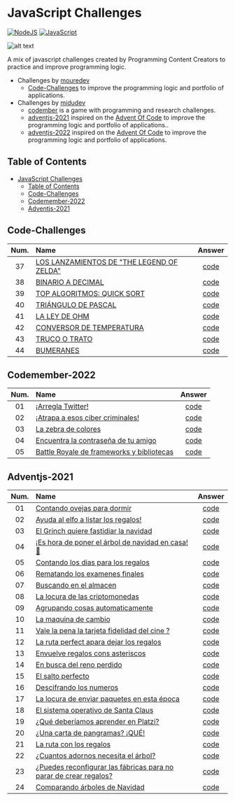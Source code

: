 # JavaScript Challenges

[![NodeJS](https://img.shields.io/badge/NodeJS-%20>=%20v12-gren.svg?style=flat)](https://nodejs.org/en/)
[![JavaScript](https://img.shields.io/badge/JavaScript-yellow.svg?style=flat)](https://www.javascript.com/)

![alt text](https://github.com/acm-97/portfolio-v2/blob/feature/commands/public/javascript-challenges.png)

A mix of javascript challenges created by Programming Content Creators to practice and improve programming logic.

- Challenges by [mouredev](https://github.com/mouredev)
  - [Code-Challenges](https://github.com/mouredev/Code-Challenges) to improve the programming logic and portfolio of applications.
- Challenges by [midudev](https://github.com/midudev)
  - [codember](https://codember.dev/) is a game with programming and research challenges.
  - [adventjs-2021](https://2021.adventjs.dev/) inspired on the [Advent Of Code](https://adventofcode.com/) to improve the programming logic and portfolio of applications..
  - [adventjs-2022](https://adventjs.dev/) inspired on the [Advent Of Code](https://adventofcode.com/) to improve the programming logic and portfolio of applications.

## Table of Contents

- [JavaScript Challenges](#javascript-challenges)
  - [Table of Contents](#table-of-contents)
  - [Code-Challenges](#code-challenges)
  - [Codemember-2022](#codemember-2022)
  - [Adventjs-2021](#adventjs-2021)

## Code-Challenges

| Num.   | Name  | Answer  |
| :----: | :---- | :-----: |
| 37 | [LOS LANZAMIENTOS DE "THE LEGEND OF ZELDA"](https://github.com/acm-97/JavaScript-Challenges/tree/main/mouredev/37/README.md) | [code](https://github.com/acm-97/JavaScript-Challenges/tree/main/mouredev/37/index.js) |
| 38 | [BINARIO A DECIMAL](https://github.com/acm-97/JavaScript-Challenges/tree/main/mouredev/38/README.md) | [code](https://github.com/acm-97/JavaScript-Challenges/tree/main/mouredev/38/index.js) |
| 39 | [TOP ALGORITMOS: QUICK SORT](https://github.com/acm-97/JavaScript-Challenges/tree/main/mouredev/39/README.md) | [code](https://github.com/acm-97/JavaScript-Challenges/tree/main/mouredev/39/index.js) |
| 40 | [TRIÁNGULO DE PASCAL](https://github.com/acm-97/JavaScript-Challenges/tree/main/mouredev/40/README.md) | [code](https://github.com/acm-97/JavaScript-Challenges/tree/main/mouredev/40/index.js) |
| 41 | [LA LEY DE OHM](https://github.com/acm-97/JavaScript-Challenges/tree/main/mouredev/41/README.md) | [code](https://github.com/acm-97/JavaScript-Challenges/tree/main/mouredev/41/index.js) |
| 42 | [CONVERSOR DE TEMPERATURA](https://github.com/acm-97/JavaScript-Challenges/tree/main/mouredev/42/README.md) | [code](https://github.com/acm-97/JavaScript-Challenges/tree/main/mouredev/42/index.js) |
| 43 | [TRUCO O TRATO](https://github.com/acm-97/JavaScript-Challenges/tree/main/mouredev/43/README.md) | [code](https://github.com/acm-97/JavaScript-Challenges/tree/main/mouredev/43/index.js) |
| 44 | [BUMERANES](https://github.com/acm-97/JavaScript-Challenges/tree/main/mouredev/44/README.md) | [code](https://github.com/acm-97/JavaScript-Challenges/tree/main/mouredev/44/index.js) |

## Codemember-2022

| Num.   | Name  | Answer  |
| :----: | :---- | :-----: |
| 01 | [¡Arregla Twitter!](https://github.com/acm-97/JavaScript-Challenges/tree/main/midudev/codember-2022/01/README.md) | [code](https://github.com/acm-97/JavaScript-Challenges/tree/main/midudev/codember-2022/01/index.js) |
| 02 | [¡Atrapa a esos ciber criminales!](https://github.com/acm-97/JavaScript-Challenges/tree/main/midudev/codember-2022/02/README.md) | [code](https://github.com/acm-97/JavaScript-Challenges/tree/main/midudev/codember-2022/02/index.js) |
| 03 | [La zebra de colores](https://github.com/acm-97/JavaScript-Challenges/tree/main/midudev/codember-2022/03/README.md) | [code](https://github.com/acm-97/JavaScript-Challenges/tree/main/midudev/codember-2022/03/index.js) |
| 04 | [Encuentra la contraseña de tu amigo](https://github.com/acm-97/JavaScript-Challenges/tree/main/midudev/codember-2022/04/README.md) | [code](https://github.com/acm-97/JavaScript-Challenges/tree/main/midudev/codember-2022/04/index.js) |
| 05 | [Battle Royale de frameworks y bibliotecas](https://github.com/acm-97/JavaScript-Challenges/tree/main/midudev/codember-2022/05/README.md) | [code](https://github.com/acm-97/JavaScript-Challenges/tree/main/midudev/codember-2022/05/index.js) |

## Adventjs-2021

| Num.   | Name  | Answer  |
| :----: | :---- | :-----: |
| 01 | [Contando ovejas para dormir](https://github.com/acm-97/JavaScript-Challenges/tree/main/midudev/adventjs-2021/01/README.md) | [code](https://github.com/acm-97/JavaScript-Challenges/tree/main/midudev/codember-2022/01/index.js) |
| 02 | [Ayuda al elfo a listar los regalos!](https://github.com/acm-97/JavaScript-Challenges/tree/main/midudev/adventjs-2021/02/README.md) | [code](https://github.com/acm-97/JavaScript-Challenges/tree/main/midudev/adventjs-2021/02/index.js) |
| 03 | [El Grinch quiere fastidiar la navidad](https://github.com/acm-97/JavaScript-Challenges/tree/main/midudev/adventjs-2021/03/README.md) | [code](https://github.com/acm-97/JavaScript-Challenges/tree/main/midudev/adventjs-2021/03/index.js) |
| 04 | [¡Es hora de poner el árbol de navidad en casa! 🎄](https://github.com/acm-97/JavaScript-Challenges/tree/main/midudev/adventjs-2021/04/README.md) | [code](https://github.com/acm-97/JavaScript-Challenges/tree/main/midudev/adventjs-2021/04/index.js) |
| 05 | [Contando los dias para los regalos](https://github.com/acm-97/JavaScript-Challenges/tree/main/midudev/adventjs-2021/05/README.md) | [code](https://github.com/acm-97/JavaScript-Challenges/tree/main/midudev/adventjs-2021/05/index.js) |
| 06 | [Rematando los examenes finales](https://github.com/acm-97/JavaScript-Challenges/tree/main/midudev/adventjs-2021/06/README.md) | [code](https://github.com/acm-97/JavaScript-Challenges/tree/main/midudev/adventjs-2021/06/index.js) |
| 07 | [Buscando en el almacen](https://github.com/acm-97/JavaScript-Challenges/tree/main/midudev/adventjs-2021/07/README.md) | [code](https://github.com/acm-97/JavaScript-Challenges/tree/main/midudev/adventjs-2021/07/index.js) |
| 08 | [La locura de las criptomonedas](https://github.com/acm-97/JavaScript-Challenges/tree/main/midudev/adventjs-2021/08/README.md) | [code](https://github.com/acm-97/JavaScript-Challenges/tree/main/midudev/adventjs-2021/08/index.js) |
| 09 | [Agrupando cosas automaticamente](https://github.com/acm-97/JavaScript-Challenges/tree/main/midudev/adventjs-2021/09/README.md) | [code](https://github.com/acm-97/JavaScript-Challenges/tree/main/midudev/adventjs-2021/09/index.js) |
| 10 | [La maquina de cambio](https://github.com/acm-97/JavaScript-Challenges/tree/main/midudev/adventjs-2021/10/README.md) | [code](https://github.com/acm-97/JavaScript-Challenges/tree/main/midudev/adventjs-2021/10/index.js) |
| 11 | [Vale la pena la tarjeta fidelidad del cine ?](https://github.com/acm-97/JavaScript-Challenges/tree/main/midudev/adventjs-2021/11/README.md) | [code](https://github.com/acm-97/JavaScript-Challenges/tree/main/midudev/adventjs-2021/11/index.js) |
| 12 | [La ruta perfect apara dejar los regalos](https://github.com/acm-97/JavaScript-Challenges/tree/main/midudev/adventjs-2021/12/README.md) | [code](https://github.com/acm-97/JavaScript-Challenges/tree/main/midudev/adventjs-2021/12/index.js) |
| 13 | [Envuelve regalos cons asteriscos](https://github.com/acm-97/JavaScript-Challenges/tree/main/midudev/adventjs-2021/13/README.md) | [code](https://github.com/acm-97/JavaScript-Challenges/tree/main/midudev/adventjs-2021/13/index.js) |
| 14 | [En busca del reno perdido](https://github.com/acm-97/JavaScript-Challenges/tree/main/midudev/adventjs-2021/14/README.md) | [code](https://github.com/acm-97/JavaScript-Challenges/tree/main/midudev/adventjs-2021/14/index.js) |
| 15 | [El salto perfecto](https://github.com/acm-97/JavaScript-Challenges/tree/main/midudev/adventjs-2021/15/README.md) | [code](https://github.com/acm-97/JavaScript-Challenges/tree/main/midudev/adventjs-2021/15/index.js) |
| 16 | [Descifrando los numeros](https://github.com/acm-97/JavaScript-Challenges/tree/main/midudev/adventjs-2021/16/README.md) | [code](https://github.com/acm-97/JavaScript-Challenges/tree/main/midudev/adventjs-2021/16/index.js) |
| 17 | [La locura de enviar paquetes en esta época](https://github.com/acm-97/JavaScript-Challenges/tree/main/midudev/adventjs-2021/17/README.md) | [code](https://github.com/acm-97/JavaScript-Challenges/tree/main/midudev/adventjs-2021/17/index.js) |
| 18 | [El sistema operativo de Santa Claus](https://github.com/acm-97/JavaScript-Challenges/tree/main/midudev/adventjs-2021/18/README.md) | [code](https://github.com/acm-97/JavaScript-Challenges/tree/main/midudev/adventjs-2021/18/index.js) |
| 19 | [¿Qué deberíamos aprender en Platzi?](https://github.com/acm-97/JavaScript-Challenges/tree/main/midudev/adventjs-2021/19/README.md) | [code](https://github.com/acm-97/JavaScript-Challenges/tree/main/midudev/adventjs-2021/19/index.js) |
| 20 | [¿Una carta de pangramas? ¡QUÉ!](https://github.com/acm-97/JavaScript-Challenges/tree/main/midudev/adventjs-2021/20/README.md) | [code](https://github.com/acm-97/JavaScript-Challenges/tree/main/midudev/adventjs-2021/20/index.js) |
| 21 | [La ruta con los regalos](https://github.com/acm-97/JavaScript-Challenges/tree/main/midudev/adventjs-2021/21/README.md) | [code](https://github.com/acm-97/JavaScript-Challenges/tree/main/midudev/adventjs-2021/21/index.js) |
| 22 | [¿Cuantos adornos necesita el árbol?](https://github.com/acm-97/JavaScript-Challenges/tree/main/midudev/adventjs-2021/22/README.md) | [code](https://github.com/acm-97/JavaScript-Challenges/tree/main/midudev/adventjs-2021/22/index.js) |
| 23 | [¿Puedes reconfigurar las fábricas para no parar de crear regalos?](https://github.com/acm-97/JavaScript-Challenges/tree/main/midudev/adventjs-2021/23/README.md) | [code](https://github.com/acm-97/JavaScript-Challenges/tree/main/midudev/adventjs-2021/23/index.js) |
| 24 | [Comparando árboles de Navidad](https://github.com/acm-97/JavaScript-Challenges/tree/main/midudev/adventjs-2021/24/README.md) | [code](https://github.com/acm-97/JavaScript-Challenges/tree/main/midudev/adventjs-2021/24/index.js) |
